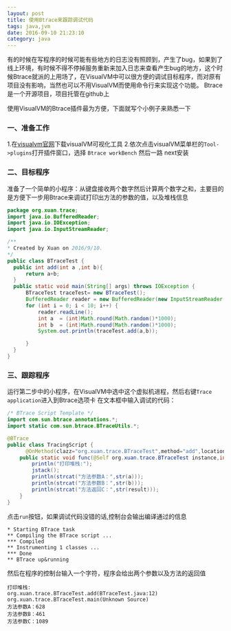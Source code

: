 ```yaml
---
layout: post
title: 使用Btrace来跟踪调试代码
tags: java,jvm
date: 2016-09-10 21:23:10
category: java
---
```


有的时候在写程序的时候可能有些地方的日志没有照顾到，产生了bug，如果到了线上环境，有时候不得不停掉服务重新来加入日志来查看产生bug的地方，这个时候Btrace就派的上用场了，在VisualVM中可以很方便的调试目标程序，而对原有项目没有影响，当然也可以不用VisualVM而使用命令行来实现这个功能。
Btrace是一个开源项目，项目托管在github上


使用VisualVM的Btrace插件最为方便，下面就写个小例子来熟悉一下


### 一、准备工作
1.在[visualvm官网](https://visualvm.java.net/download.html )下载visualVM可视化工具
2.依次点击visualVM菜单栏的`Tool->plugins`打开插件窗口，选择  `Btrace workBench` 然后一路 next安装


### 二、目标程序
  准备了一个简单的小程序：从键盘接收两个数字然后计算两个数字之和，主要目的是方便下一步用Btrace来调试打印出方法的参数的值，以及堆栈信息

  ```java
package org.xuan.trace;
import java.io.BufferedReader;
import java.io.IOException;
import java.io.InputStreamReader;

/**
 * Created by Xuan on 2016/9/10.
 */
public class BTraceTest {
    public int add(int a ,int b){
        return a+b;
    }
    public static void main(String[] args) throws IOException {
        BTraceTest traceTest= new BTraceTest();
        BufferedReader reader = new BufferedReader(new InputStreamReader(System.in));
        for (int i = 0; i < 10; i++) {
            reader.readLine();
            int a  = (int)Math.round(Math.random()*1000);
            int b  = (int)Math.round(Math.random()*1000);
            System.out.println(traceTest.add(a,b));

        }
    }
}

```

### 三、跟踪程序
运行第二步中的小程序，在VisualVM中选中这个虚拟机进程，然后右键`Trace application`进入到Btrace选项卡
在文本框中输入调试的代码：

```java
/* BTrace Script Template */
import com.sun.btrace.annotations.*;
import static com.sun.btrace.BTraceUtils.*;

@BTrace
public class TracingScript {
	  @OnMethod(clazz="org.xuan.trace.BTraceTest",method="add",location=@Location(Kind.RETURN))
    public static void func(@Self org.xuan.trace.BTraceTest instance,int a,int b,@Return int result){
        println("打印堆栈:");
        jstack();
        println(strcat("方法参数A：",str(a)));
        println(strcat("方法参数B：",str(b)));   
        println(strcat("方法返回C：",str(result)));
    }
}
```

点击`run`按钮，如果调试代码没错的话,控制台会输出编译通过的信息

```shell
* Starting BTrace task
** Compiling the BTrace script ...
*** Compiled
** Instrumenting 1 classes ...
*** Done
** BTrace up&running
```

然后在程序的控制台输入一个字符，程序会给出两个参数以及方法的返回值

```shell
打印堆栈:
org.xuan.trace.BTraceTest.add(BTraceTest.java:12)
org.xuan.trace.BTraceTest.main(Unknown Source)
方法参数A：628
方法参数B：461
方法参数C：1089
```

